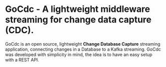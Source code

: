 # GoCdc - A lightweight middleware streaming for change data capture (CDC).

GoCdc is an open source, lightweight __Change Database Capture__ streaming application, connecting changes in a Database to a Kafka streaming.
GoCdc was developed with simplicity in mind, the idea is to have an easy setup with a REST API. 

